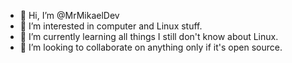 - 👋 Hi, I’m @MrMikaelDev
- 👀 I’m interested in computer and Linux stuff.
- 🌱 I’m currently learning all things I still don't know about Linux.
- 💞️ I’m looking to collaborate on anything only if it's open source.
